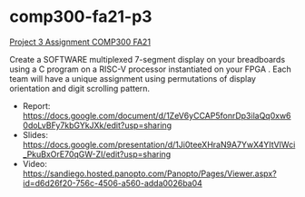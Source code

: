 # comp300-fa21-p3
[Project 3 Assignment COMP300 FA21](https://docs.google.com/document/d/1oa6dwGLQQY1yP1ls3Zf2krnI7v13d7jlNoM_veA2LkU/edit?usp=sharing)

Create a SOFTWARE multiplexed 7-segment display on your breadboards using a C program on a RISC-V processor instantiated on your FPGA . Each team will have a unique assignment using permutations of display orientation and digit scrolling pattern.

- Report: https://docs.google.com/document/d/1ZeV6yCCAP5fonrDp3ilaQq0xw60doLvBFy7kbGYkJXk/edit?usp=sharing
- Slides: https://docs.google.com/presentation/d/1Ji0teeXHraN9A7YwX4YItVIWci_PkuBxOrE70qGW-ZI/edit?usp=sharing
- Video: https://sandiego.hosted.panopto.com/Panopto/Pages/Viewer.aspx?id=d6d26f20-756c-4506-a560-adda0026ba04 
